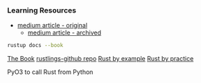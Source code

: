 ### Learning Resources
- [medium article - original](https://towardsdatascience.com/python-to-rust-breaking-down-3-big-obstacles-094eb99e331d)
	- [medium article - archived](https://archive.is/hjNHh)

```bash
rustup docs --book
```

[The Book](https://doc.rust-lang.org/book/)
[rustlings-github repo](https://github.com/rust-lang/rustlings/)
[Rust by example](https://doc.rust-lang.org/rust-by-example/)
[Rust by practice](https://practice.rs/why-exercise.html)

PyO3 to call Rust from Python